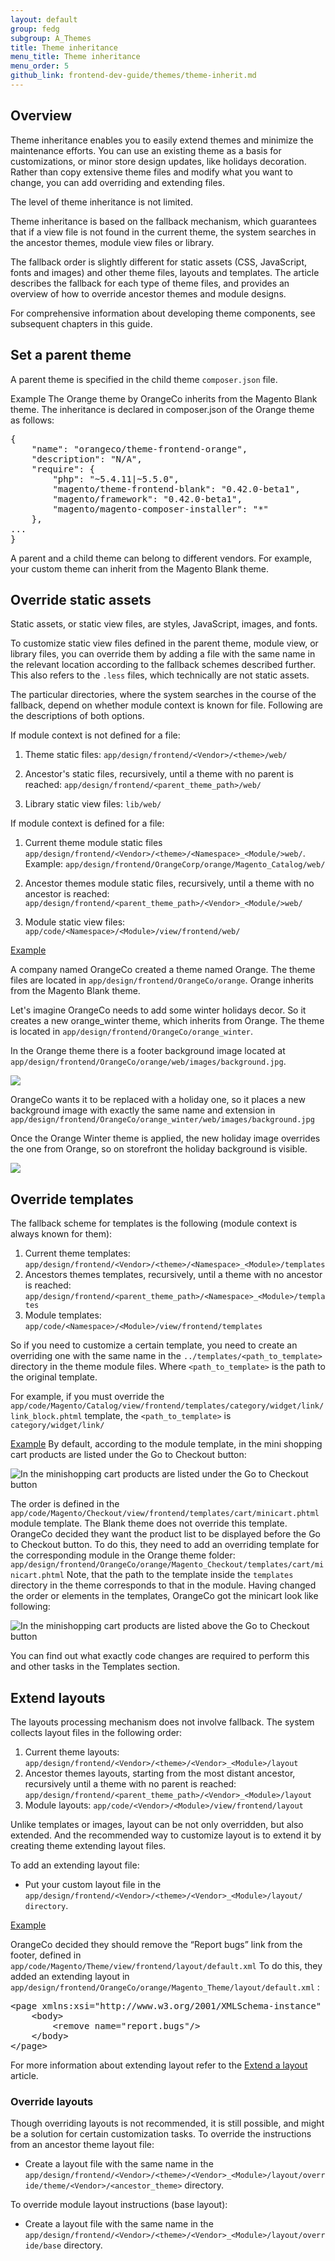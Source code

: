 ```yaml
---
layout: default
group: fedg
subgroup: A_Themes
title: Theme inheritance
menu_title: Theme inheritance
menu_order: 5
github_link: frontend-dev-guide/themes/theme-inherit.md
---
```


<h2 id="theme-inherit-over">Overview</h2>

Theme inheritance enables you to easily extend themes and minimize the maintenance efforts. You can use an existing theme as a basis for customizations, or minor store design updates, like holidays decoration. Rather than copy extensive theme files and modify what you want to change, you can add overriding and extending files.

The level of theme inheritance is not limited.

Theme inheritance is based on the fallback mechanism, which guarantees that if a view file is not found in the current theme, the system searches in the ancestor themes, module view files or library.

The fallback order is slightly different for static assets (CSS, JavaScript, fonts and images) and other theme files, layouts and templates. The article describes the fallback for each type of theme files, and provides an overview of how to override ancestor themes and module designs.

For comprehensive information about developing theme components, see
subsequent chapters in this guide.

<h2>Set a parent theme</h2>

A parent theme is specified in the child theme `composer.json` file.

Example
The Orange theme by OrangeCo inherits from the Magento Blank theme. The inheritance is declared in composer.json of the Orange theme as follows:
<pre>
{
&nbsp;&nbsp;&nbsp;&nbsp;&quot;name&quot;:&nbsp;&quot;orangeco/theme-frontend-orange&quot;,
&nbsp;&nbsp;&nbsp;&nbsp;&quot;description&quot;:&nbsp;&quot;N/A&quot;,
&nbsp;&nbsp;&nbsp;&nbsp;&quot;require&quot;:&nbsp;{
&nbsp;&nbsp;&nbsp;&nbsp;&nbsp;&nbsp;&nbsp;&nbsp;&quot;php&quot;:&nbsp;&quot;~5.4.11|~5.5.0&quot;,
&nbsp;&nbsp;&nbsp;&nbsp;&nbsp;&nbsp;&nbsp;&nbsp;&quot;magento/theme-frontend-blank&quot;:&nbsp;&quot;0.42.0-beta1&quot;,
&nbsp;&nbsp;&nbsp;&nbsp;&nbsp;&nbsp;&nbsp;&nbsp;&quot;magento/framework&quot;:&nbsp;&quot;0.42.0-beta1&quot;,
&nbsp;&nbsp;&nbsp;&nbsp;&nbsp;&nbsp;&nbsp;&nbsp;&quot;magento/magento-composer-installer&quot;:&nbsp;&quot;*&quot;
&nbsp;&nbsp;&nbsp;&nbsp;},
...
}
</pre>

<div class="bs-callout bs-callout-info" id="info">
  <p>A parent and a child theme can belong to different vendors. For example, your custom theme can inherit from the Magento Blank theme.</p>
</div>


<h2 id="theme-inherit-static">Override static assets</h2>

Static assets, or static view files, are styles, JavaScript, images, and fonts.

<p><!--ADDLINK--></p>

To customize static view files defined in the parent theme, module view, or library files, you can override them by adding a file with the same name in the relevant location according to the fallback schemes described further. This also refers to the `.less` files, which technically are not static assets.

The particular directories, where the system searches in the course of the fallback, depend on whether module context is known for file. Following are the descriptions of both options.

If module context is not defined for a file:

1. Theme static files: `app/design/frontend/<Vendor>/<theme>/web/`
2. Ancestor's static files, recursively, until a theme with no parent is reached:
	 `app/design/frontend/<parent_theme_path>/web/`

3. Library static view files: `lib/web/`

If module context is defined for a file:

1. Current theme module static files `app/design/frontend/<Vendor>/<theme>/<Namespace>_<Module/>web/`. Example: `app/design/frontend/OrangeCorp/orange/Magento_Catalog/web/`
3. Ancestor themes module static files, recursively, until a theme with no ancestor is reached:
	`app/design/frontend/<parent_theme_path>/<Vendor>_<Module/>web/`

3. Module static view files: `app/code/<Namespace>/<Module>/view/frontend/web/`


<u>Example</u>

A company named OrangeCo created a theme named Orange. The theme files are located in `app/design/frontend/OrangeCo/orange`.
Orange inherits from the Magento Blank theme.

Let's imagine OrangeCo needs to add some winter holidays decor. So it creates a new orange_winter theme, which inherits from Orange. The theme is located in `app/design/frontend/OrangeCo/orange_winter`.

<!--
orange_winter configuration file looks like following:
<pre>
&lt;theme&nbsp;xmlns:xsi=&quot;http://www.w3.org/2001/XMLSchema-instance&quot;&nbsp;xsi:noNamespaceSchemaLocation=&quot;../../../../../lib/internal/Magento/Framework/Config/etc/theme.xsd&quot;&gt;
&nbsp;&nbsp;&nbsp;&nbsp;&lt;title&gt;Orange&nbsp;Winter&lt;/title&gt;
&nbsp;&nbsp;&nbsp;&nbsp;&lt;version&gt;0.1.0-alpha100&lt;/version&gt;
&nbsp;&nbsp;&nbsp;&nbsp;&lt;parent&gt;OrangeCo/Orange&lt;/parent&gt;
	&lt;media&gt;
&nbsp;&nbsp;&nbsp;&nbsp;&nbsp;&nbsp;&nbsp;&nbsp;&lt;preview_image&gt;media/preview.jpg&lt;/preview_image&gt;
&nbsp;&nbsp;&nbsp;&nbsp;&lt;/media&gt;&nbsp;
&lt;/theme&gt;
</pre>

-->

In the Orange theme there is a footer background image located at `app/design/frontend/OrangeCo/orange/web/images/background.jpg`.

<img src="{{ site.baseurl }}common/images/inh-background1.jpg"/>

OrangeCo wants it to be replaced with a holiday one, so it places a new background image with exactly the same name and extension in `app/design/frontend/OrangeCo/orange_winter/web/images/background.jpg`

Once the Orange Winter theme is applied, the new holiday image overrides the one from Orange, so on storefront the holiday background is visible.

<img src="{{ site.baseurl }}common/images/inh-background2.jpg"/>


<h2 id="theme-inherit-templates">Override templates</h2>

The fallback scheme for templates is the following (module context is always known for them):

1. Current theme templates: `app/design/frontend/<Vendor>/<theme>/<Namespace>_<Module>/templates`
2. Ancestors themes templates, recursively, until a theme with no ancestor is reached: `app/design/frontend/<parent_theme_path>/<Namespace>_<Module>/templates`
3. Module templates: `app/code/<Namespace>/<Module>/view/frontend/templates`


So if you need to customize a certain template, you need to create an overriding one with the same name in the `../templates/<path_to_template>` directory in the theme module files. Where `<path_to_template>` is the path to the original template.

For example, if you must override the `app/code/Magento/Catalog/view/frontend/templates/category/widget/link/link_block.phtml` template, the `<path_to_template>` is `category/widget/link/`

<u>Example</u>
By default, according to the module template, in the mini shopping cart products are listed under the Go to Checkout button:
<p><img src="{{ site.baseurl }}common/images/inherit_mini1.png" alt="In the minishopping cart products are listed under the Go to Checkout button "></p>

The order is defined in the `app/code/Magento/Checkout/view/frontend/templates/cart/minicart.phtml` module template. The Blank theme does not override this template.
OrangeCo decided they want the product list to be displayed before the Go to Checkout button.
To do this, they need to add an overriding template for the corresponding module in the Orange theme folder:
`app/design/frontend/OrangeCo/orange/Magento_Checkout/templates/cart/minicart.phtml`
Note, that the path to the template inside the `templates` directory in the theme corresponds to that in the module.
Having changed the order or elements in the templates, OrangeCo got the minicart look like following:
<p><img src="{{ site.baseurl }}common/images/inherit_mini2.png" alt="In the minishopping cart products are listed above the Go to Checkout button "></p>
You can find out what exactly code changes are required to perform this and other tasks in the Templates section. <!--ADDLINK-->

<h2 id="theme-inherit-layout">Extend layouts</h2>

The layouts processing mechanism does not involve fallback. The system collects layout files in the following order:

1. Current theme layouts: `app/design/frontend/<Vendor>/<theme>/<Vendor>_<Module>/layout`
2. Ancestor themes layouts, starting from the  most distant ancestor, recursively until a theme with no parent is reached: `app/design/frontend/<parent_theme_path>/<Vendor>_<Module>/layout`
3. Module layouts: `app/code/<Vendor>/<Module>/view/frontend/layout`

Unlike templates or images, layout can be not only overridden, but also extended. And the recommended way to customize layout is to extend it by creating theme extending layout files.


To add an extending layout file:

* Put your custom layout file in the `app/design/frontend/<Vendor>/<theme>/<Vendor>_<Module>/layout/ directory`.

<u>Example</u>


OrangeCo decided they should remove the “Report bugs” link from the footer, defined in `app/code/Magento/Theme/view/frontend/layout/default.xml`
To do this, they added an extending layout in `app/design/frontend/OrangeCo/orange/Magento_Theme/layout/default.xml` :

<pre>
&lt;page&nbsp;xmlns:xsi=&quot;http://www.w3.org/2001/XMLSchema-instance&quot;&nbsp;xsi:noNamespaceSchemaLocation=&quot;../../../../../../../lib/internal/Magento/Framework/View/Layout/etc/page_configuration.xsd&quot;&gt;
&nbsp;&nbsp;&nbsp;&nbsp;&lt;body&gt;
&nbsp;&nbsp;&nbsp;&nbsp;&nbsp;&nbsp;&nbsp;&nbsp;&lt;remove&nbsp;name=&quot;report.bugs&quot;/&gt;
&nbsp;&nbsp;&nbsp;&nbsp;&lt;/body&gt;
&lt;/page&gt;
</pre>

For more information about extending layout refer to the <a href="{{ site.gdeurl }}frontend-dev-guide/layouts/layout-extend.html" target="_blank">Extend a layout</a> article.

<h3 id="theme-inherit-layout-over">Override layouts</h3>

Though overriding layouts is not recommended, it is still possible, and might be a solution for certain customization tasks.
To override the instructions from an ancestor theme layout file:

* Create a layout file with the same name in the `app/design/frontend/<Vendor>/<theme>/<Vendor>_<Module>/layout/override/theme/<Vendor>/<ancestor_theme>` directory.

To override module layout instructions (base layout):

<p><!-- ADDLINK --></p>

* Create a layout file with the same name in the `app/design/frontend/<Vendor>/<theme>/<Vendor>_<Module>/layout/override/base` directory.









